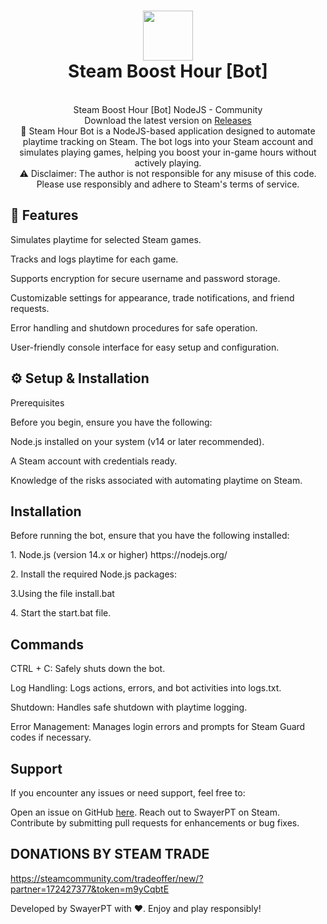 <h1 align="center">
  <img  src="http://i.imgur.com/tq28TqF.png" height="80" width="80" />
  <br/>
  Steam Boost Hour [Bot]
</h1>

<p align="center"><br>Steam Boost Hour [Bot] NodeJS - Community</br>
Download the latest version on <a href='https://github.com/SwayerPT/Steam-Hour-Bot/releases'>Releases</a>
</br>
🚀 Steam Hour Bot is a NodeJS-based application designed to automate playtime tracking on Steam. The bot logs into your Steam account and simulates playing games, helping you boost your in-game hours without actively playing.
<br/>⚠️ Disclaimer: The author is not responsible for any misuse of this code. Please use responsibly and adhere to Steam's terms of service.
</p>

## 🎯 Features
<p>Simulates playtime for selected Steam games.</p>
<p>Tracks and logs playtime for each game.</p>
<p>Supports encryption for secure username and password storage.</p>
<p>Customizable settings for appearance, trade notifications, and friend requests.</p>
<p>Error handling and shutdown procedures for safe operation.</p>
<p>User-friendly console interface for easy setup and configuration.</p>

## ⚙️ Setup & Installation
Prerequisites
<p>Before you begin, ensure you have the following:</p>

<p>Node.js installed on your system (v14 or later recommended).</p>
<p>A Steam account with credentials ready.</p>
<p>Knowledge of the risks associated with automating playtime on Steam.</p>
  
## Installation

<p>Before running the bot, ensure that you have the following installed:</p> 
<p>1. Node.js (version 14.x or higher) https://nodejs.org/</p>
<p>2. Install the required Node.js packages:</p>
<p>3.Using the file install.bat</p>
<p>4. Start the start.bat file.</p>

## Commands
<p>CTRL + C: Safely shuts down the bot.</p>
<p>Log Handling: Logs actions, errors, and bot activities into logs.txt.</p>
<p>Shutdown: Handles safe shutdown with playtime logging.</p>
<p>Error Management: Manages login errors and prompts for Steam Guard codes if necessary.</p>

## Support
If you encounter any issues or need support, feel free to:

Open an issue on GitHub <a href='https://github.com/SwayerPT/Steam-Boost-Hour-Bot/issues'>here</a>.
Reach out to SwayerPT on Steam.
Contribute by submitting pull requests for enhancements or bug fixes.

## DONATIONS BY STEAM TRADE
https://steamcommunity.com/tradeoffer/new/?partner=172427377&token=m9yCqbtE

Developed by SwayerPT with ❤️. Enjoy and play responsibly!
